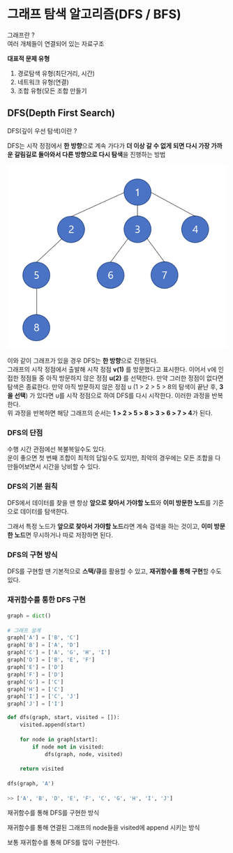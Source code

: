 # 그래프 탐색 알고리즘(DFS / BFS)
그래프란 ?   
여러 개체들이 연결되어 있는 자료구조

**대표적 문제 유형**   
1. 경로탐색 유형(최단거리, 시간)
2. 네트워크 유형(연결)
3. 조합 유형(모든 조합 만들기

## DFS(Depth First Search)
DFS(깊이 우선 탐색)이란 ?

DFS는 시작 정점에서 **한 방향**으로 계속 가다가 **더 이상 갈 수 없게 되면 다시 가장 가까운 갈림길로 돌아와서 다른 방향으로 다시 탐색**을 진행하는 방법

<p align="center">
  <img src="./imgs/dfs.png">
</p>

이와 같이 그래프가 있을 경우 DFS는 **한 방향**으로 진행된다.   
그래프의 시작 정점에서 출발해 시작 정점 **v(1)** 를 방문했다고 표시한다. 이어서 v에 인접한 정점들 중 아직 방문하지 않은 정점 **u(2)** 를 선택한다. 만약 그러한 정점이 없다면 탐색은 종료한다. 만약 아직 방문하지 않은 정점 u (1 > 2 > 5 > 8의 탐색이 끝난 후, **3을 선택**) 가 있다면 u를 시작 정점으로 하여 DFS를 다시 시작한다. 이러한 과정을 반복한다.   
위 과정을 반복하면 해당 그래프의 순서는 **1 > 2 > 5 > 8 > 3 > 6 > 7 > 4**가 된다.

### DFS의 단점
수행 시간 관점에선 복불복일수도 있다.   
운이 좋으면 첫 번째 조합이 최적의 답일수도 있지만, 최악의 경우에는 모든 조합을 다 만들어보면서 시간을 낭비할 수 있다.

### DFS의 기본 원칙
DFS에서 데이터를 찾을 땐 항상 **앞으로 찾아서 가야할 노드**와 **이미 방문한 노드**를 기준으로 데이터를 탐색한다.

그래서 특정 노드가 **앞으로 찾아서 가야할 노드**라면 계속 검색을 하는 것이고, **이미 방문한 노드**면 무시하거나 따로 저장하면 된다.

### DFS의 구현 방식
DFS를 구현할 땐 기본적으로 **스택/큐**를 활용할 수 있고, **재귀함수를 통해 구현**할 수도 있다.

### 재귀함수를 통한 DFS 구현
```python
graph = dict()
 
# 그래프 설계
graph['A'] = ['B', 'C']
graph['B'] = ['A', 'D']
graph['C'] = ['A', 'G', 'H', 'I']
graph['D'] = ['B', 'E', 'F']
graph['E'] = ['D']
graph['F'] = ['D']
graph['G'] = ['C']
graph['H'] = ['C']
graph['I'] = ['C', 'J']
graph['J'] = ['I']
```

```python
def dfs(graph, start, visited = []):
    visited.append(start)

    for node in graph[start]:
        if node not in visited:
            dfs(graph, node, visited)
    
    return visited

dfs(graph, 'A')

>> ['A', 'B', 'D', 'E', 'F', 'C', 'G', 'H', 'I', 'J']
```

재귀함수를 통해 DFS를 구현한 방식

재귀함수를 통해 연결된 그래프의 node들을 visited에 append 시키는 방식  

보통 재귀함수를 통해 DFS를 많이 구현한다.